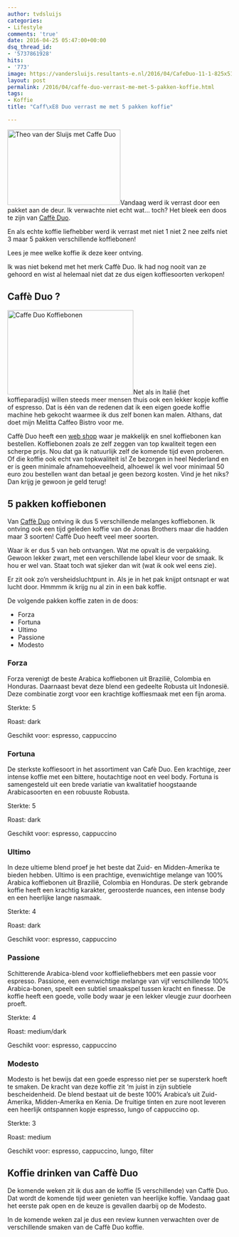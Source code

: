 ```yaml
---
author: tvdsluijs
categories:
- Lifestyle
comments: 'true'
date: 2016-04-25 05:47:00+00:00
dsq_thread_id:
- '5737861928'
hits:
- '773'
image: https://vandersluijs.resultants-e.nl/2016/04/CafeDuo-11-1-825x510.jpg
layout: post
permalink: /2016/04/caffe-duo-verrast-me-met-5-pakken-koffie.html
tags:
- Koffie
title: "Caff\xE8 Duo verrast me met 5 pakken koffie"

---
```

<img class="alignleft wp-image-2732" title="Theo van der Sluijs met Caffe Duo " src="https://vandersluijs.resultants-e.nl/2016/04/CafeDuo-10-1024x683.jpg" alt="Theo van der Sluijs met Caffe Duo " width="254" height="169" srcset="https://vandersluijs.resultants-e.nl/2016/04/CafeDuo-10-1024x683.jpg 1024w, https://vandersluijs.resultants-e.nl/2016/04/CafeDuo-10-300x200.jpg 300w, https://vandersluijs.resultants-e.nl/2016/04/CafeDuo-10-768x512.jpg 768w, https://vandersluijs.resultants-e.nl/2016/04/CafeDuo-10.jpg 1600w" sizes="(max-width: 254px) 100vw, 254px" />Vandaag werd ik verrast door een pakket aan de deur. Ik verwachte niet echt wat&#8230; toch? Het bleek een doos te zijn van [Caffè Duo](http://www.koffiebonen-bestellen.nl/boon/?tt=20920_12_97738_&r=%2F).

En als echte koffie liefhebber werd ik verrast met niet 1 niet 2 nee zelfs niet 3 maar 5 pakken verschillende koffiebonen!

Lees je mee welke koffie ik deze keer ontving.<!--more-->

Ik was niet bekend met het merk Caffè Duo. Ik had nog nooit van ze gehoord en wist al helemaal niet dat ze dus eigen koffiesoorten verkopen!

## Caffè Duo ?

<img class="alignleft wp-image-2734" title="Caffe Duo Koffiebonen" src="https://vandersluijs.resultants-e.nl/2016/04/CafeDuo-12.jpg" alt="Caffe Duo Koffiebonen" width="283" height="189" srcset="https://vandersluijs.resultants-e.nl/2016/04/CafeDuo-12.jpg 1600w, https://vandersluijs.resultants-e.nl/2016/04/CafeDuo-12-300x200.jpg 300w, https://vandersluijs.resultants-e.nl/2016/04/CafeDuo-12-768x512.jpg 768w, https://vandersluijs.resultants-e.nl/2016/04/CafeDuo-12-1024x683.jpg 1024w" sizes="(max-width: 283px) 100vw, 283px" />Net als in Italië (het koffieparadijs) willen steeds meer mensen thuis ook een lekker kopje koffie of espresso. Dat is één van de redenen dat ik een eigen goede koffie machine heb gekocht waarmee ik dus zelf bonen kan malen. Althans, dat doet mijn Melitta Caffeo Bistro voor me.

Caffè Duo heeft een [web shop](http://www.koffiebonen-bestellen.nl/boon/?tt=20920_12_97738_&r=%2F) waar je makkelijk en snel koffiebonen kan bestellen. Koffiebonen zoals ze zelf zeggen van top kwaliteit tegen een scherpe prijs. Nou dat ga ik natuurlijk zelf de komende tijd even proberen. Of die koffie ook echt van topkwaliteit is! Ze bezorgen in heel Nederland en er is geen minimale afnamehoeveelheid, alhoewel ik wel voor minimaal 50 euro zou bestellen want dan betaal je geen bezorg kosten. Vind je het niks? Dan krijg je gewoon je geld terug!

## 5 pakken koffiebonen

Van [Caffè Duo](http://www.koffiebonen-bestellen.nl/boon/?tt=20920_12_97738_&r=%2F) ontving ik dus 5 verschillende melanges koffiebonen. Ik ontving ook een tijd geleden koffie van de Jonas Brothers maar die hadden maar 3 soorten! Caffè Duo heeft veel meer soorten.

Waar ik er dus 5 van heb ontvangen. Wat me opvalt is de verpakking. Gewoon lekker zwart, met een verschillende label kleur voor de smaak. Ik hou er wel van. Staat toch wat sjieker dan wit (wat ik ook wel eens zie).

Er zit ook zo&#8217;n versheidsluchtpunt in. Als je in het pak knijpt ontsnapt er wat lucht door. Hmmmm ik krijg nu al zin in een bak koffie.

De volgende pakken koffie zaten in de doos:

  * Forza
  * Fortuna
  * Ultimo
  * Passione
  * Modesto

### Forza

Forza verenigt de beste Arabica koffiebonen uit Brazilië, Colombia en Honduras. Daarnaast bevat deze blend een gedeelte Robusta uit Indonesië. Deze combinatie zorgt voor een krachtige koffiesmaak met een fijn aroma.

Sterkte: 5
  
Roast: dark
  
Geschikt voor: espresso, cappuccino

### Fortuna

De sterkste koffiesoort in het assortiment van Cafè Duo. Een krachtige, zeer intense koffie met een bittere, houtachtige noot en veel body. Fortuna is samengesteld uit een brede variatie van kwalitatief hoogstaande Arabicasoorten en een robuuste Robusta.

Sterkte: 5
  
Roast: dark
  
Geschikt voor: espresso, cappuccino

### Ultimo

In deze ultieme blend proef je het beste dat Zuid- en Midden-Amerika te bieden hebben. Ultimo is een prachtige, evenwichtige melange van 100% Arabica koffiebonen uit Brazilië, Colombia en Honduras. De sterk gebrande koffie heeft een krachtig karakter, geroosterde nuances, een intense body en een heerlijke lange nasmaak.

Sterkte: 4
  
Roast: dark
  
Geschikt voor: espresso, cappuccino

### Passione

Schitterende Arabica-blend voor koffieliefhebbers met een passie voor espresso. Passione, een evenwichtige melange van vijf verschillende 100% Arabica-bonen, speelt een subtiel smaakspel tussen kracht en finesse. De koffie heeft een goede, volle body waar je een lekker vleugje zuur doorheen proeft.

Sterkte: 4
  
Roast: medium/dark
  
Geschikt voor: espresso, cappuccino

### Modesto

Modesto is het bewijs dat een goede espresso niet per se supersterk hoeft te smaken. De kracht van deze koffie zit ‘m juist in zijn subtiele bescheidenheid. De blend bestaat uit de beste 100% Arabica’s uit Zuid-Amerika, Midden-Amerika en Kenia. De fruitige tinten en zure noot leveren een heerlijk ontspannen kopje espresso, lungo of cappuccino op.

Sterkte: 3
  
Roast: medium
  
Geschikt voor: espresso, cappuccino, lungo, filter

## Koffie drinken van Caffè Duo

De komende weken zit ik dus aan de koffie (5 verschillende) van Caffè Duo. Dat wordt de komende tijd weer genieten van heerlijke koffie. Vandaag gaat het eerste pak open en de keuze is gevallen daarbij op de Modesto.

In de komende weken zal je dus een review kunnen verwachten over de verschillende smaken van de Caffè Duo koffie.